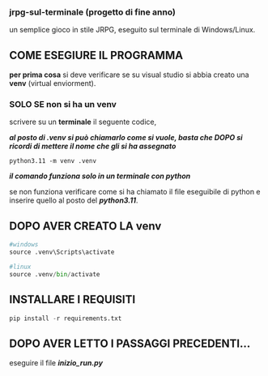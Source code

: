 ### jrpg-sul-terminale (progetto di fine anno)

un semplice gioco in stile JRPG, eseguito sul terminale di Windows/Linux.

## COME ESEGIURE IL PROGRAMMA
**per prima cosa** si deve verificare se su visual studio si abbia creato una **venv** (virtual enviorment).

### **SOLO SE** non si ha un **venv**
scrivere su un **terminale** il seguente codice,

***al posto di .venv si può chiamarlo come si vuole, basta che DOPO si ricordi di mettere il nome che gli si ha assegnato***

```
python3.11 -m venv .venv
```
***il comando funziona solo in un terminale con python***

se non funziona verificare come si ha chiamato il file eseguibile di python e inserire quello al posto del ***python3.11***.

## DOPO AVER CREATO LA **venv**

```python
#windows
source .venv\Scripts\activate

#linux
source .venv/bin/activate
```

## INSTALLARE I REQUISITI
```python
pip install -r requirements.txt
```
## DOPO AVER LETTO I PASSAGGI PRECEDENTI...
eseguire il file ***inizio_run.py***
